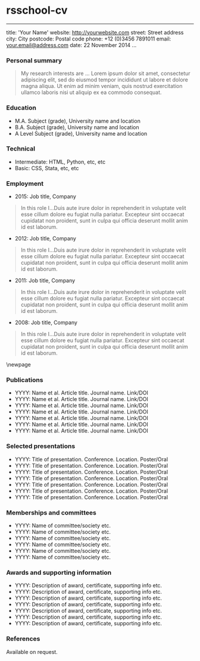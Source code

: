 # rsschool-cv
---
title: 'Your Name'
website: http://yourwebsite.com
street: Street address
city: City
postcode: Postal code
phone: +12 (0)3456 7891011
email: your.email@address.com
date: 22 November 2014
...

### Personal summary

> My research interests are ... Lorem ipsum dolor sit amet, consectetur adipiscing elit, sed do eiusmod tempor incididunt ut labore et dolore magna aliqua. Ut enim ad minim veniam, quis nostrud exercitation ullamco laboris nisi ut aliquip ex ea commodo consequat.

### Education 

- M.A.     Subject (grade), University name and location
- B.A.     Subject (grade), University name and location
- A Level  Subject (grade), University name and location

### Technical

- Intermediate: HTML, Python, etc, etc
- Basic: CSS, Stata, etc, etc

### Employment 

- 2015: Job title, Company

> In this role I...Duis aute irure dolor in reprehenderit in voluptate velit esse cillum dolore eu fugiat nulla pariatur. Excepteur sint occaecat cupidatat non proident, sunt in culpa qui officia deserunt mollit anim id est laborum.

- 2012: Job title, Company

> In this role I...Duis aute irure dolor in reprehenderit in voluptate velit esse cillum dolore eu fugiat nulla pariatur. Excepteur sint occaecat cupidatat non proident, sunt in culpa qui officia deserunt mollit anim id est laborum.

- 2011: Job title, Company

> In this role I...Duis aute irure dolor in reprehenderit in voluptate velit esse cillum dolore eu fugiat nulla pariatur. Excepteur sint occaecat cupidatat non proident, sunt in culpa qui officia deserunt mollit anim id est laborum.

- 2008: Job title, Company

> In this role I...Duis aute irure dolor in reprehenderit in voluptate velit esse cillum dolore eu fugiat nulla pariatur. Excepteur sint occaecat cupidatat non proident, sunt in culpa qui officia deserunt mollit anim id est laborum.

\newpage

### Publications

- YYYY: Name et al. Article title. Journal name. Link/DOI
- YYYY: Name et al. Article title. Journal name. Link/DOI
- YYYY: Name et al. Article title. Journal name. Link/DOI
- YYYY: Name et al. Article title. Journal name. Link/DOI
- YYYY: Name et al. Article title. Journal name. Link/DOI
- YYYY: Name et al. Article title. Journal name. Link/DOI
- YYYY: Name et al. Article title. Journal name. Link/DOI

### Selected presentations

- YYYY: Title of presentation. Conference. Location. Poster/Oral
- YYYY: Title of presentation. Conference. Location. Poster/Oral
- YYYY: Title of presentation. Conference. Location. Poster/Oral
- YYYY: Title of presentation. Conference. Location. Poster/Oral
- YYYY: Title of presentation. Conference. Location. Poster/Oral
- YYYY: Title of presentation. Conference. Location. Poster/Oral
- YYYY: Title of presentation. Conference. Location. Poster/Oral

### Memberships and committees

- YYYY: Name of committee/society etc.
- YYYY: Name of committee/society etc.
- YYYY: Name of committee/society etc.
- YYYY: Name of committee/society etc.
- YYYY: Name of committee/society etc.
- YYYY: Name of committee/society etc.

### Awards and supporting information

- YYYY: Description of award, certificate, supporting info etc.
- YYYY: Description of award, certificate, supporting info etc.
- YYYY: Description of award, certificate, supporting info etc.
- YYYY: Description of award, certificate, supporting info etc.
- YYYY: Description of award, certificate, supporting info etc.
- YYYY: Description of award, certificate, supporting info etc.
- YYYY: Description of award, certificate, supporting info etc.

### References

Available on request.


